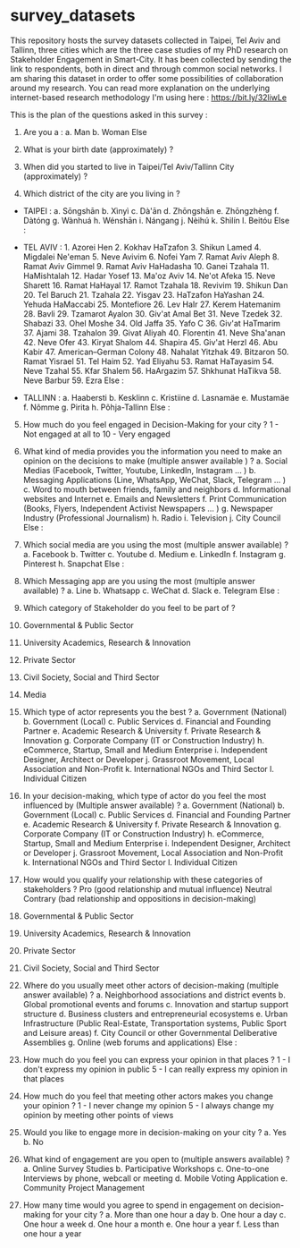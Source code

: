 # survey_datasets
This repository hosts the survey datasets collected in Taipei, Tel Aviv and Tallinn, three cities which are the three case studies of my PhD research on Stakeholder Engagement in Smart-City. It has been collected by sending the link to respondents, both in direct and through common social networks. I am sharing this dataset in order to offer some possibilities of collaboration around my research. You can read more explanation on the underlying internet-based research methodology I'm using here : https://bit.ly/32liwLe

This is the plan of the questions asked in this survey :

1. Are you a :
  a. Man
  b. Woman
  Else

2. What is your birth date (approximately) ? 

3. When did you started to live in Taipei/Tel Aviv/Tallinn City (approximately) ?  
        
4. Which district of the city are you living in ? 
  - TAIPEI : 
    a. Sōngshān
    b. Xìnyì
    c. Dà'ān
    d. Zhōngshān 
    e. Zhōngzhèng 
    f. Dàtóng
    g. Wànhuá 
    h. Wénshān 
    i. Nángang 
    j. Nèihú
    k. Shìlín 
    l. Beitóu
    Else :
    
   - TEL AVIV :
    1. Azorei Hen
    2. Kokhav HaTzafon
    3. Shikun Lamed
    4. Migdalei Ne'eman
    5. Neve Avivim
    6. Nofei Yam
    7. Ramat Aviv Aleph
    8. Ramat Aviv Gimmel
    9. Ramat Aviv HaHadasha 10. Ganei Tzahala
    11. HaMishtalah
    12. Hadar Yosef
    13. Ma'oz Aviv 14. Ne'ot Afeka
    15. Neve Sharett
    16. Ramat HaHayal
    17. Ramot Tzahala
    18. Revivim
    19. Shikun Dan
    20. Tel Baruch
    21. Tzahala
    22. Yisgav
    23. HaTzafon HaYashan 24. Yehuda HaMaccabi 25. Montefiore
    26. Lev HaIr
    27. Kerem Hatemanim 28. Bavli
    29. Tzamarot Ayalon
    30. Giv'at Amal Bet
    31. Neve Tzedek
    32. Shabazi
    33. Ohel Moshe
    34. Old Jaffa
    35. Yafo C
    36. Giv'at HaTmarim
    37. Ajami
    38. Tzahalon
    39. Givat Aliyah
    40. Florentin
    41. Neve Sha'anan
    42. Neve Ofer
    43. Kiryat Shalom
    44. Shapira
    45. Giv'at Herzl
    46. Abu Kabir
    47. American–German Colony 48. Nahalat Yitzhak
    49. Bitzaron
    50. Ramat Yisrael
    51. Tel Haim
    52. Yad Eliyahu
    53. Ramat HaTayasim
    54. Neve Tzahal 55. Kfar Shalem
    56. HaArgazim
    57. Shkhunat HaTikva 58. Neve Barbur
    59. Ezra
    Else :
    
   - TALLINN :
    a. Haabersti 
    b. Kesklinn 
    c. Kristiine
    d. Lasnamäe 
    e. Mustamäe 
    f. Nõmme
    g. Pirita
    h. Põhja-Tallinn 
    Else :
    
5. How much do you feel engaged in Decision-Making for your city ? 
  1 - Not engaged at all
  to
  10 - Very engaged

6. What kind of media provides you the information you need to make an opinion on the decisions to make (multiple answer available ) ? 
  a. Social Medias (Facebook, Twitter, Youtube, LinkedIn, Instagram ... )
  b. Messaging Applications (Line, WhatsApp, WeChat, Slack, Telegram ... )
  c. Word to mouth between friends, family and neighbors
  d. Informational websites and Internet
  e. Emails and Newsletters
  f. Print Communication (Books, Flyers, Independent Activist Newspapers ... ) 
  g. Newspaper Industry (Professional Journalism)
  h. Radio
  i. Television
  j. City Council
  Else :
            
7. Which social media are you using the most (multiple answer available) ? 
  a. Facebook 
  b. Twitter
  c. Youtube 
  d. Medium 
  e. LinkedIn 
  f. Instagram 
  g. Pinterest 
  h. Snapchat
  Else :

8. Which Messaging app are you using the most (multiple answer available) ?
  a. Line
  b. Whatsapp 
  c. WeChat 
  d. Slack
  e. Telegram 
  Else :

9. Which category of Stakeholder do you feel to be part of ? 
  1. Governmental & Public Sector
  2. University Academics, Research & Innovation 
  3. Private Sector
  4. Civil Society, Social and Third Sector
  5. Media

10. Which type of actor represents you the best ? 
  a. Government (National)
  b. Government (Local)
  c. Public Services
  d. Financial and Founding Partner 
  e. Academic Research & University 
  f. Private Research & Innovation
  g. Corporate Company (IT or Construction Industry)
  h. eCommerce, Startup, Small and Medium Enterprise
  i. Independent Designer, Architect or Developer
  j. Grassroot Movement, Local Association and Non-Profit 
  k. International NGOs and Third Sector
  l. Individual Citizen
  
 
11. In your decision-making, which type of actor do you feel the most influenced by (Multiple answer available) ? 
  a. Government (National)
  b. Government (Local)
  c. Public Services
  d. Financial and Founding Partner 
  e. Academic Research & University 
  f. Private Research & Innovation
  g. Corporate Company (IT or Construction Industry)
  h. eCommerce, Startup, Small and Medium Enterprise
  i. Independent Designer, Architect or Developer
  j. Grassroot Movement, Local Association and Non-Profit 
  k. International NGOs and Third Sector
  l. Individual Citizen

12. How would you qualify your relationship with these categories of stakeholders ? 
  Pro (good relationship and mutual influence)
  Neutral
  Contrary (bad relationship and oppositions in decision-making)
  
  1. Governmental & Public Sector
  2. University Academics, Research & Innovation
  3. Private Sector
  4. Civil Society, Social and Third Sector

13. Where do you usually meet other actors of decision-making (multiple answer available) ?
  a. Neighborhood associations and district events
  b. Global promotional events and forums
  c. Innovation and startup support structure
  d. Business clusters and entrepreneurial ecosystems
  e. Urban Infrastructure (Public Real-Estate, Transportation systems, Public Sport and Leisure areas)
  f. City Council or other Governmental Deliberative Assemblies
  g. Online (web forums and applications)
  Else :

14. How much do you feel you can express your opinion in that places ? 
  1 - I don't express my opinion in public
  5 - I can really express my opinion in that places

15. How much do you feel that meeting other actors makes you change your opinion ? 
  1 - I never change my opinion
  5 - I always change my opinion by meeting other points of views

16. Would you like to engage more in decision-making on your city ? 
  a. Yes 
  b. No

17. What kind of engagement are you open to (multiple answers available) ? 
  a. Online Survey Studies
  b. Participative Workshops
  c. One-to-one Interviews by phone, webcall or meeting 
  d. Mobile Voting Application
  e. Community Project Management
  
18. How many time would you agree to spend in engagement on decision-making for your city ?
  a. More than one hour a day 
  b. One hour a day
  c. One hour a week
  d. One hour a month
  e. One hour a year
  f. Less than one hour a year
